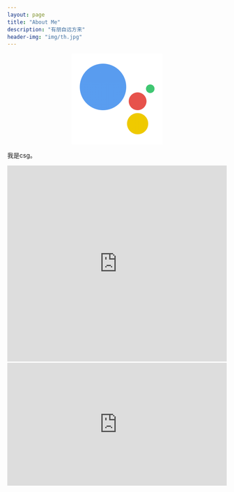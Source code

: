 ```yaml
---
layout: page
title: "About Me"
description: "有朋自远方来"
header-img: "img/th.jpg"
---
```


<center>
    <p><img src="/img/me.png" align="center"></p>
</center>



我是csg。



<iframe src="https://music.163.com/outchain/player?type=0&id=314849965&auto=0&height=430" width="100%" height="450" frameborder="no" marginwidth="0" marginheight="0"></iframe>



<div class="aspect-ratio">

<iframe frameborder="0" width="640" height="498" src="https://player.youku.com/embed/XMjUwODU4NzM0MA==" allowfullscreen></iframe>

</div>



<style>

.aspect-ratio {
  position: relative;
  width: 100%;
  height: 0;
  padding-bottom: 56%;
}


.aspect-ratio iframe {
  position: absolute;
  width: 100%;
  height: 100%;
  left: 0;
  top: 0;
}
</style>
